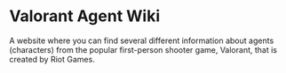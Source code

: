 # Valorant Agent Wiki
A website where you can find several different information about agents (characters) from the popular first-person shooter game, Valorant, that is created by Riot Games. 


